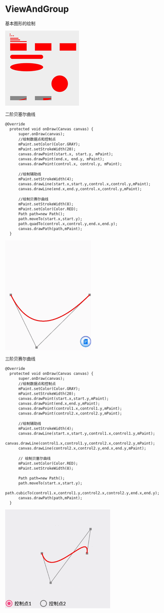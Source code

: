 # ViewAndGroup
基本图形的绘制

![](https://github.com/baojie0327/ViewAndGroup/blob/master/images/basic.jpg)

二阶贝塞尔曲线
```
@Override
  protected void onDraw(Canvas canvas) {
      super.onDraw(canvas);
      //绘制数据点和控制点
      mPaint.setColor(Color.GRAY);
      mPaint.setStrokeWidth(20);
      canvas.drawPoint(start.x, start.y, mPaint);
      canvas.drawPoint(end.x, end.y, mPaint);
      canvas.drawPoint(control.x, control.y, mPaint);

      //绘制辅助线
      mPaint.setStrokeWidth(4);
      canvas.drawLine(start.x,start.y,control.x,control.y,mPaint);
      canvas.drawLine(end.x,end.y,control.x,control.y,mPaint);

      //绘制贝赛尔曲线
      mPaint.setStrokeWidth(8);
      mPaint.setColor(Color.RED);
      Path path=new Path();
      path.moveTo(start.x,start.y);
      path.quadTo(control.x,control.y,end.x,end.y);
      canvas.drawPath(path,mPaint);
  }
  ```
![](https://github.com/baojie0327/ViewAndGroup/blob/master/images/baizer_two.gif)

三阶贝赛尔曲线
```
@Override
  protected void onDraw(Canvas canvas) {
      super.onDraw(canvas);
      //绘制数据点和控制点
      mPaint.setColor(Color.GRAY);
      mPaint.setStrokeWidth(20);
      canvas.drawPoint(start.x,start.y,mPaint);
      canvas.drawPoint(end.x,end.y,mPaint);
      canvas.drawPoint(control1.x,control1.y,mPaint);
      canvas.drawPoint(control2.x,control2.y,mPaint);

      //绘制辅助线
      mPaint.setStrokeWidth(4);
      canvas.drawLine(start.x,start.y,control1.x,control1.y,mPaint);
      canvas.drawLine(control1.x,control1.y,control2.x,control2.y,mPaint);
      canvas.drawLine(control2.x,control2.y,end.x,end.y,mPaint);

      // 绘制贝塞尔曲线
      mPaint.setColor(Color.RED);
      mPaint.setStrokeWidth(8);

      Path path=new Path();
      path.moveTo(start.x,start.y);
      path.cubicTo(control1.x,control1.y,control2.x,control2.y,end.x,end.y);
      canvas.drawPath(path,mPaint);
  }
  ```

![](https://github.com/baojie0327/ViewAndGroup/blob/master/images/baizer_three.gif)

